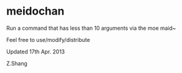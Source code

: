 meidochan
=========

Run a command that has less than 10 arguments via the moe maid~

Feel free to use/modify/distribute

Updated 17th Apr. 2013

Z.Shang
